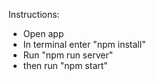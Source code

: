 Instructions:

  - Open app
  - In terminal enter "npm install"
  - Run "npm run server"
  - then run "npm start"
